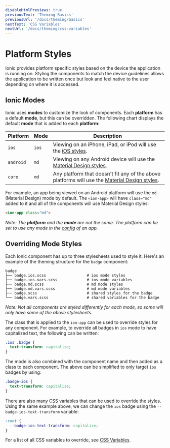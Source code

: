 ```yaml
---
disableHtmlPreviews: true
previousText: 'Theming Basics'
previousUrl: '/docs/theming/basics'
nextText: 'CSS Variables'
nextUrl: '/docs/theming/css-variables'
---
```


# Platform Styles

<p class="intro" markdown="1">
Ionic provides platform specific styles based on the device the application is running on. Styling the components to match the device guidelines allows the application to be written once but look and feel native to the user depending on where it is accessed.
</p>


## Ionic Modes

Ionic uses **modes** to customize the look of components. Each **platform** has a default **mode**, but this can be overridden. The following chart displays the default **mode** that is added to each **platform**:

| Platform  | Mode  | Description                                                                                                                       |
|-----------|-------|-----------------------------------------------------------------------------------------------------------------------------------|
| `ios`     | `ios` | Viewing on an iPhone, iPad, or iPod will use the [iOS styles](https://www.apple.com/ios).                                   |
| `android` | `md`  | Viewing on any Android device will use the [Material Design styles](https://material.io/guidelines/).                             |
| `core`    | `md`  | Any platform that doesn't fit any of the above platforms will use the [Material Design styles](https://material.io/guidelines/).  |

For example, an app being viewed on an Android platform will use the `md` (Material Design) mode by default. The `<ion-app>` will have `class="md"` added to it and all of the components will use Material Design styles:

```html
<ion-app class="md">
```

_Note: The **platform** and the **mode** are not the same. The platform can be set to use any mode in the [config](../../api/config/Config) of an app._

## Overriding Mode Styles

Each Ionic component has up to three stylesheets used to style it. Here's an example of the theming structure for the `badge` component:


```
badge
├── badge.ios.scss                  # ios mode styles
├── badge.ios.vars.scss             # ios mode variables
├── badge.md.scss                   # md mode styles
├── badge.md.vars.scss              # md mode variables
├── badge.scss                      # shared styles for the badge
└── badge.vars.scss                 # shared variables for the badge
```

_Note: Not all components are styled differently for each mode, so some will only have some of the above stylesheets._

The class that is applied to the `ion-app` can be used to override styles for any component. For example, to override all badges in `ios` mode to have capitalized text, the following can be written:

```css
.ios .badge {
  text-transform: capitalize;
}
```

The mode is also combined with the component name and then added as a class to each component. The above can be simplified to only target `ios` badges by using:

```css
.badge-ios {
  text-transform: capitalize;
}
```

There are also many CSS variables that can be used to override the styles. Using the same example above, we can change the `ios` badge using the `--badge-ios-text-transform` variable:

```css
:root {
  --badge-ios-text-transform: capitalize;
}
```

For a list of all CSS variables to override, see [CSS Variables](./css-variables).
